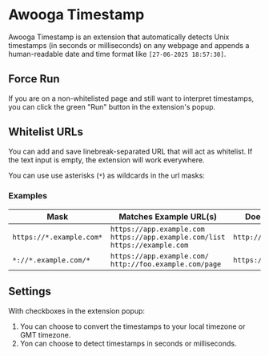 # Awooga Timestamp
Awooga Timestamp is an extension that automatically detects Unix timestamps (in seconds or milliseconds) on any webpage and appends a human-readable date and time format like `[27-06-2025 18:57:30]`.

## Force Run
If you are on a non-whitelisted page and still want to interpret timestamps, you can click the green "Run" button in the extension's popup.

## Whitelist URLs
You can add and save linebreak-separated URL that will act as whitelist. If the text input is empty, the extension will work everywhere.

You can use use asterisks (`*`) as wildcards in the url masks:

### Examples

| Mask                        | Matches Example URL(s)                           | Does NOT Match                |
|-----------------------------|--------------------------------------------------|-------------------------------|
| `https://*.example.com*`    | `https://app.example.com`<br>`https://app.example.com/list`<br>`https://example.com` | `http://app.example.com`      |
| `*://*.example.com/*`       | `https://app.example.com/`<br>`http://foo.example.com/page` | `https://example.org/`

## Settings
With checkboxes in the extension popup:
1. You can choose to convert the timestamps to your local timezone or GMT timezone.
2. Yon can choose to detect timestamps in seconds or milliseconds. 